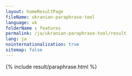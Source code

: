 ```yaml
---
layout: homeResultPage
fileName: ukranian-paraphrase-tool
language: uk
folderName : features
permalink: /ja/ukranian-paraphrase-tool/result
lang: ja
nointernationalization: true
sitemap: false
---
```

{% include result/paraphrase.html %}

<script src="/js/result/paraprashing.js" data-foldername="{{page.folderName}}" data-lang="{{page.lang}}"></script>